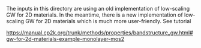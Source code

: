 The inputs in this directory are using an old implementation of low-scaling GW for 2D materials. In the meantime, there is a new implementation of low-scaling GW for 2D materials which is much more user-friendly. See tutorial 

https://manual.cp2k.org/trunk/methods/properties/bandstructure_gw.html#gw-for-2d-materials-example-monolayer-mos2
